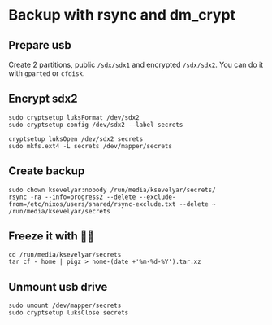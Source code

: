 # Backup with rsync and dm_crypt

## Prepare usb

Create 2 partitions, public `/sdx/sdx1` and encrypted `/sdx/sdx2`.
You can do it with `gparted` or `cfdisk`.

## Encrypt sdx2

```fish
sudo cryptsetup luksFormat /dev/sdx2
sudo cryptsetup config /dev/sdx2 --label secrets

cryptsetup luksOpen /dev/sdx2 secrets
sudo mkfs.ext4 -L secrets /dev/mapper/secrets
```

## Create backup

```fish
sudo chown ksevelyar:nobody /run/media/ksevelyar/secrets/
rsync -ra --info=progress2 --delete --exclude-from=/etc/nixos/users/shared/rsync-exclude.txt --delete ~ /run/media/ksevelyar/secrets
```

## Freeze it with 🐖🐖

```fish
cd /run/media/ksevelyar/secrets
tar cf - home | pigz > home-(date +'%m-%d-%Y').tar.xz

```

## Unmount usb drive

```fish
sudo umount /dev/mapper/secrets
sudo cryptsetup luksClose secrets
```
